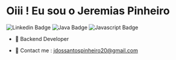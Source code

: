 # Oiii ! Eu sou o Jeremias Pinheiro

![Linkedin Badge](https://img.shields.io/badge/-LinkedIn-blue?style=flat-square&logo=Linkedin&logoColor=white)
![Java Badge](https://img.shields.io/badge/-Java-orange?style=flat-square&logo=java&logoColor=white)
![Javascript Badge](https://img.shields.io/badge/-Javascript-yellow?style=flat-square&logo=javascript&logoColor=white)

- 🔭 Backend Developer

- 📩 Contact me : jdossantospinheiro20@gmail.com



